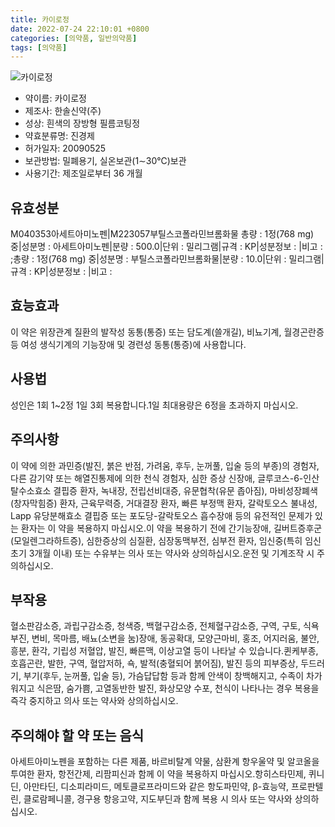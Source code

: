 ```yaml
---
title: 카이로정
date: 2022-07-24 22:10:01 +0800
categories: [의약품, 일반의약품]
tags: [의약품]
---
```

![카이로정](https://nedrug.mfds.go.kr/pbp/cmn/itemImageDownload/1NNuh6mJov1)

- 약이름: 카이로정
- 제조사: 한솔신약(주)
- 성상: 흰색의 장방형 필름코팅정
- 약효분류명: 진경제
- 허가일자: 20090525
- 보관방법: 밀폐용기, 실온보관(1∼30℃)보관
- 사용기간: 제조일로부터 36 개월
## 유효성분
M040353아세트아미노펜|M223057부틸스코폴라민브롬화물
총량 : 1정(768 mg) 중|성분명 : 아세트아미노펜|분량 : 500.0|단위 : 밀리그램|규격 : KP|성분정보 : |비고 : ;총량 : 1정(768 mg) 중|성분명 : 부틸스코폴라민브롬화물|분량 : 10.0|단위 : 밀리그램|규격 : KP|성분정보 : |비고 :
## 효능효과
이 약은 위장관계 질환의 발작성 동통(통증) 또는 담도계(쓸개길), 비뇨기계, 월경곤란증 등 여성 생식기계의 기능장애 및 경련성 동통(통증)에 사용합니다.
## 사용법
성인은 1회 1~2정 1일 3회 복용합니다.1일 최대용량은 6정을 초과하지 마십시오.
## 주의사항
이 약에 의한 과민증(발진, 붉은 반점, 가려움, 후두, 눈꺼풀, 입술 등의 부종)의 경험자, 다른 감기약 또는 해열진통제에 의한 천식 경험자, 심한 증상 신장애, 글루코스-6-인산탈수소효소 결핍증 환자, 녹내장, 전립선비대증, 유문협착(유문 좁아짐), 마비성장폐색(창자막힘증) 환자, 근육무력증, 거대결장 환자, 빠른 부정맥 환자, 갈락토오스 불내성, Lapp 유당분해효소 결핍증 또는 포도당-갈락토오스 흡수장애 등의 유전적인 문제가 있는 환자는 이 약을 복용하지 마십시오.이 약을 복용하기 전에 간기능장애, 길버트증후군(모일렌그라하트증), 심한증상의 심질환, 심장동맥부전, 심부전 환자, 임신중(특히 임신초기 3개월 이내) 또는 수유부는 의사 또는 약사와 상의하십시오.운전 및 기계조작 시 주의하십시오.
## 부작용
혈소판감소증, 과립구감소증, 청색증, 백혈구감소증, 전체혈구감소증, 구역, 구토, 식욕부진, 변비, 목마름, 배뇨(소변을 눔)장애, 동공확대, 모양근마비, 홍조, 어지러움, 불안, 흥분, 환각, 기립성 저혈압, 발진, 빠른맥, 이상고열 등이 나타날 수 있습니다.퀸케부종, 호흡곤란, 발한, 구역, 혈압저하, 쇽, 발적(충혈되어 붉어짐), 발진 등의 피부증상, 두드러기, 부기(후두, 눈꺼풀, 입술 등), 가슴답답함 등과 함께 안색이 창백해지고, 수족이 차가워지고 식은땀, 숨가쁨, 고열동반한 발진, 화상모양 수포, 천식이 나타나는 경우 복용을 즉각 중지하고 의사 또는 약사와 상의하십시오.
## 주의해야 할 약 또는 음식
아세트아미노펜을 포함하는 다른 제품, 바르비탈계 약물, 삼환계 항우울약 및 알코올을 투여한 환자, 항전간제, 리팜피신과 함께 이 약을 복용하지 마십시오.항히스타민제, 퀴니딘, 아만타딘, 디소피라미드, 메토클로프라미드와 같은 항도파민약, β-효능약, 프로판텔린, 클로람페니콜, 경구용 항응고약, 지도부딘과 함께 복용 시 의사 또는 약사와 상의하십시오.
